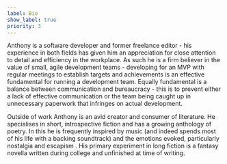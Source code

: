 ```yaml
---
label: Bio
show_label: true
priority: 3
---
```

Anthony is a software developer and former freelance editor - his experience in both fields has given him an appreciation for close attention to detail and efficiency in the workplace. As such he is a firm believer in the value of small, agile development teams - developing for an MVP with regular meetings to establish targets and achievements is an effective fundamental for running a development team. Equally fundamental is a balance between communication and bureaucracy - this is to prevent either a lack of effective communication or the team being caught up in unnecessary paperwork that infringes on actual development.

Outside of work Anthony is an avid creator and consumer of literature. He specialises in short, introspective fiction and has a growing anthology of poetry. In this he is frequently inspired by music (and indeed spends most of his life with a backing soundtrack) and the emotions evoked, particularly nostalgia and escapism  . His primary experiment in long fiction is a fantasy novella written during college and unfinished at time of writing.
